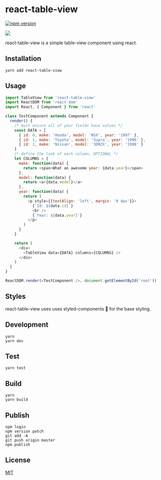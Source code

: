 # react-table-view

[![npm version](https://badge.fury.io/js/react-table-view.svg)](https://badge.fury.io/js/react-table-view)

![](https://raw.githubusercontent.com/StevenIseki/react-table-view/master/example/screenshot.gif)

react-table-view is a simple table-view component using react.

## Installation

`yarn add react-table-view`

## Usage

```javascript
import TableView from 'react-table-view'
import ReactDOM from 'react-dom'
import React, { Component } from 'react'

class TestComponent extends Component {
  render() {
    /* must ensure all of your fields have values */
    const DATA = [
      { id: 0, make: 'Honda', model: 'NSX', year: '1997' },
      { id: 1, make: 'Toyota', model: 'Supra', year: '1996' },
      { id: 2, make: 'Nissan', model: '300ZX', year: '1998' }
    ]
    /* define the look of each column, OPTIONAL */
    let COLUMNS = {
      make: function(data) {
        return <span>What an awesome year: {data.year}</span>
      },
      model: function(data) {
        return <a>{data.model}</a>
      },
      year: function(data) {
        return (
          <p style={{textAlign: 'left', margin: '0 4px'}}>
            {`Id: ${data.id}`}
            <br />
            {`Year: ${data.year}`}
          </p>
        )
      }
    }

    return (
      <div>
        <TableView data={DATA} columns={COLUMNS} />
      </div>
    )
  }
}

ReactDOM.render(<TestComponent />, document.getElementById('root'))
```

## Styles

react-table-view uses uses styled-components 💅 for the base styling.

## Development
    yarn
    yarn dev

## Test
    yarn test

## Build
    yarn
    yarn build

## Publish
    npm login
    npm version patch
    git add -A
    git push origin master
    npm publish

## License

[MIT](http://isekivacenz.mit-license.org/)
